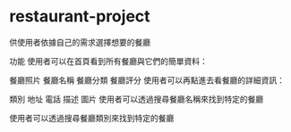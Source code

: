 # restaurant-project
供使用者依據自己的需求選擇想要的餐廳

功能
使用者可以在首頁看到所有餐廳與它們的簡單資料：

餐廳照片
餐廳名稱
餐廳分類
餐廳評分
使用者可以再點進去看餐廳的詳細資訊：

類別
地址
電話
描述
圖片
使用者可以透過搜尋餐廳名稱來找到特定的餐廳

使用者可以透過搜尋餐廳類別來找到特定的餐廳
